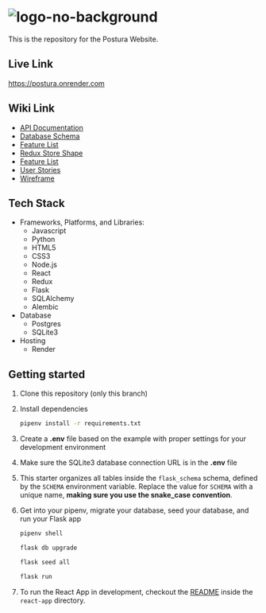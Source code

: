 # ![logo-no-background](https://user-images.githubusercontent.com/106848904/222582532-03b094ce-1fa8-4736-803c-8facc323092b.png)

This is the repository for the Postura Website.

## Live Link

https://postura.onrender.com

## Wiki Link
* [API Documentation](https://github.com/jhatheisen/Postura/wiki/API-routes)
* [Database Schema](https://github.com/jhatheisen/Postura/wiki/Database-Schema)
* [Feature List](https://github.com/jhatheisen/Postura/wiki/Features)
* [Redux Store Shape](https://github.com/jhatheisen/Postura/wiki/Redux-Store)
* [Feature List](https://github.com/jhatheisen/Postura/wiki/Features)
* [User Stories](https://github.com/jhatheisen/Postura/wiki/User-Stories)
* [Wireframe](https://github.com/jhatheisen/Postura/wiki/Wireframes)

## Tech Stack
* Frameworks, Platforms, and Libraries: 
  * Javascript
  * Python
  * HTML5
  * CSS3
  * Node.js
  * React
  * Redux
  * Flask
  * SQLAlchemy
  * Alembic
* Database
  * Postgres
  * SQLite3
* Hosting
  * Render

## Getting started
1. Clone this repository (only this branch)

2. Install dependencies

      ```bash
      pipenv install -r requirements.txt
      ```

3. Create a **.env** file based on the example with proper settings for your
   development environment

4. Make sure the SQLite3 database connection URL is in the **.env** file

5. This starter organizes all tables inside the `flask_schema` schema, defined
   by the `SCHEMA` environment variable.  Replace the value for
   `SCHEMA` with a unique name, **making sure you use the snake_case
   convention**.

6. Get into your pipenv, migrate your database, seed your database, and run your Flask app

   ```bash
   pipenv shell
   ```

   ```bash
   flask db upgrade
   ```

   ```bash
   flask seed all
   ```

   ```bash
   flask run
   ```

7. To run the React App in development, checkout the [README](./react-app/README.md) inside the `react-app` directory.
